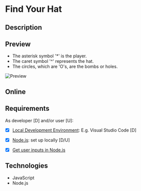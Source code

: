 # Find Your Hat

## Description

## Preview

- The asterisk symbol '\*' is the player.
- The caret symbol '^' represents the hat.
- The circles, which are 'O's, are the bombs or holes.

![Preview](assets/images/find-your-hat-demo.gif)

## Online

## Requirements

As developer [D] and/or user [U]:

- [x] [Local Development Environment](https://www.codecademy.com/article/visual-studio-code): E.g. Visual Studio Code [D]

- [x] [Node.js](https://www.codecademy.com/article/setting-up-node-locally): set up locally [D/U]

- [x] [Get user inputs in Node.js](https://www.codecademy.com/article/getting-user-input-in-node-js)

## Technologies

- JavaScript
- Node.js
